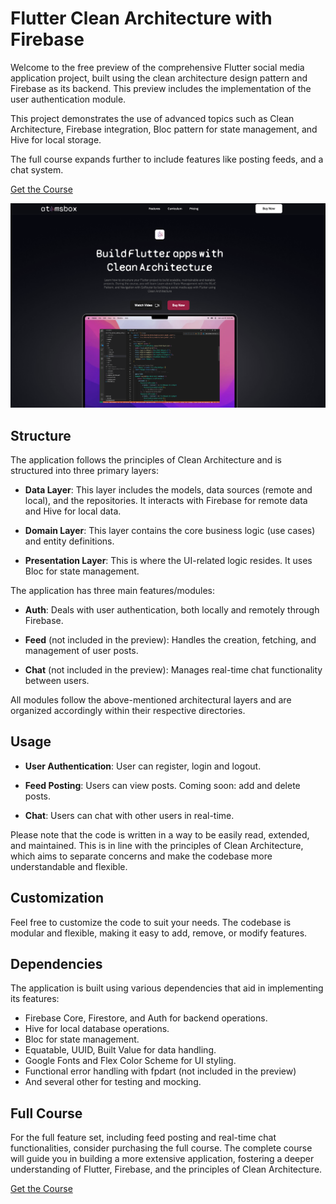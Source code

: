 # Flutter Clean Architecture with Firebase

Welcome to the free preview of the comprehensive Flutter social media application project, built using the clean architecture design pattern and Firebase as its backend. This preview includes the implementation of the user authentication module.

This project demonstrates the use of advanced topics such as Clean Architecture, Firebase integration, Bloc pattern for state management, and Hive for local storage.

The full course expands further to include features like posting feeds, and a chat system.

[Get the Course](https://www.atomsbox.com/courses/e2acc5ee-06c3-4300-b3be-8e978bfc5195)

[![App Screenshot](./screenshots/clean_architecture_course.png)](https://www.atomsbox.com/courses/e2acc5ee-06c3-4300-b3be-8e978bfc5195)

## Structure

The application follows the principles of Clean Architecture and is structured into three primary layers:

- **Data Layer**: This layer includes the models, data sources (remote and local), and the repositories. It interacts with Firebase for remote data and Hive for local data.

- **Domain Layer**: This layer contains the core business logic (use cases) and entity definitions.

- **Presentation Layer**: This is where the UI-related logic resides. It uses Bloc for state management.

The application has three main features/modules:

- **Auth**: Deals with user authentication, both locally and remotely through Firebase.

- **Feed** (not included in the preview): Handles the creation, fetching, and management of user posts.

- **Chat** (not included in the preview): Manages real-time chat functionality between users.

All modules follow the above-mentioned architectural layers and are organized accordingly within their respective directories.

## Usage

- **User Authentication**: User can register, login and logout.

- **Feed Posting**: Users can view posts. Coming soon: add and delete posts. 

- **Chat**: Users can chat with other users in real-time.

Please note that the code is written in a way to be easily read, extended, and maintained. This is in line with the principles of Clean Architecture, which aims to separate concerns and make the codebase more understandable and flexible.

## Customization

Feel free to customize the code to suit your needs. The codebase is modular and flexible, making it easy to add, remove, or modify features.

## Dependencies

The application is built using various dependencies that aid in implementing its features:

- Firebase Core, Firestore, and Auth for backend operations.
- Hive for local database operations.
- Bloc for state management.
- Equatable, UUID, Built Value for data handling.
- Google Fonts and Flex Color Scheme for UI styling.
- Functional error handling with fpdart (not included in the preview)
- And several other for testing and mocking.

## Full Course
For the full feature set, including feed posting and real-time chat functionalities, consider purchasing the full course. The complete course will guide you in building a more extensive application, fostering a deeper understanding of Flutter, Firebase, and the principles of Clean Architecture.

[Get the Course](https://www.atomsbox.com/courses/e2acc5ee-06c3-4300-b3be-8e978bfc5195)
